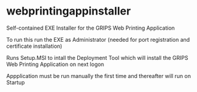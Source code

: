 # webprintingappinstaller
Self-contained EXE Installer for the GRIPS Web Printing Application

To run this run the EXE as Administrator (needed for port registration and certificate installation)

Runs Setup.MSI to intall the Deployment Tool which will install the GRIPS Web Printing Application on next logon

Appplication must be run manually the first time and thereafter will run on Startup
